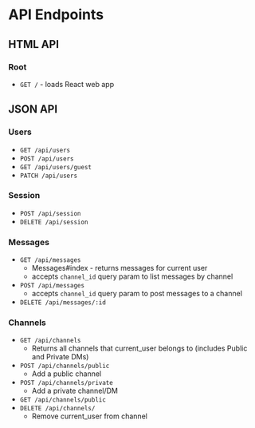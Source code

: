 # API Endpoints

## HTML API

### Root

- `GET /` - loads React web app

## JSON API

### Users

- `GET /api/users`
- `POST /api/users`
- `GET /api/users/guest`
- `PATCH /api/users`

### Session

- `POST /api/session`
- `DELETE /api/session`

### Messages

- `GET /api/messages`
  - Messages#index - returns messages for current user
  - accepts `channel_id` query param to list messages by channel
- `POST /api/messages`
  - accepts `channel_id` query param to post messages to a channel
- `DELETE /api/messages/:id`

### Channels

- `GET /api/channels`
  - Returns all channels that current_user belongs to (includes Public and Private DMs)
- `POST /api/channels/public`
  - Add a public channel
- `POST /api/channels/private`
  - Add a private channel/DM
- `GET /api/channels/public`
- `DELETE /api/channels/`
  - Remove current_user from channel
